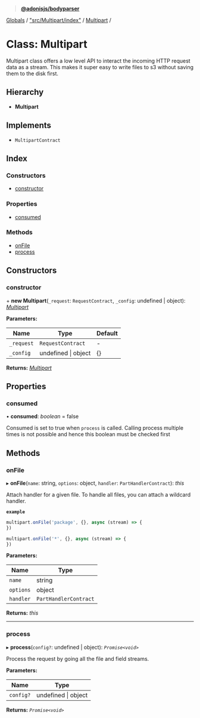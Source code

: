 > **[@adonisjs/bodyparser](../README.md)**

[Globals](../globals.md) / ["src/Multipart/index"](../modules/_src_multipart_index_.md) / [Multipart](_src_multipart_index_.multipart.md) /

# Class: Multipart

Multipart class offers a low level API to interact the incoming
HTTP request data as a stream. This makes it super easy to
write files to s3 without saving them to the disk first.

## Hierarchy

* **Multipart**

## Implements

* `MultipartContract`

## Index

### Constructors

* [constructor](_src_multipart_index_.multipart.md#constructor)

### Properties

* [consumed](_src_multipart_index_.multipart.md#consumed)

### Methods

* [onFile](_src_multipart_index_.multipart.md#onfile)
* [process](_src_multipart_index_.multipart.md#process)

## Constructors

###  constructor

\+ **new Multipart**(`_request`: `RequestContract`, `_config`: undefined | object): *[Multipart](_src_multipart_index_.multipart.md)*

**Parameters:**

Name | Type | Default |
------ | ------ | ------ |
`_request` | `RequestContract` | - |
`_config` | undefined \| object |  {} |

**Returns:** *[Multipart](_src_multipart_index_.multipart.md)*

## Properties

###  consumed

• **consumed**: *boolean* = false

Consumed is set to true when `process` is called. Calling
process multiple times is not possible and hence this
boolean must be checked first

## Methods

###  onFile

▸ **onFile**(`name`: string, `options`: object, `handler`: `PartHandlerContract`): *this*

Attach handler for a given file. To handle all files, you
can attach a wildcard handler.

**`example`** 
```ts
multipart.onFile('package', {}, async (stream) => {
})

multipart.onFile('*', {}, async (stream) => {
})
```

**Parameters:**

Name | Type |
------ | ------ |
`name` | string |
`options` | object |
`handler` | `PartHandlerContract` |

**Returns:** *this*

___

###  process

▸ **process**(`config?`: undefined | object): *`Promise<void>`*

Process the request by going all the file and field
streams.

**Parameters:**

Name | Type |
------ | ------ |
`config?` | undefined \| object |

**Returns:** *`Promise<void>`*